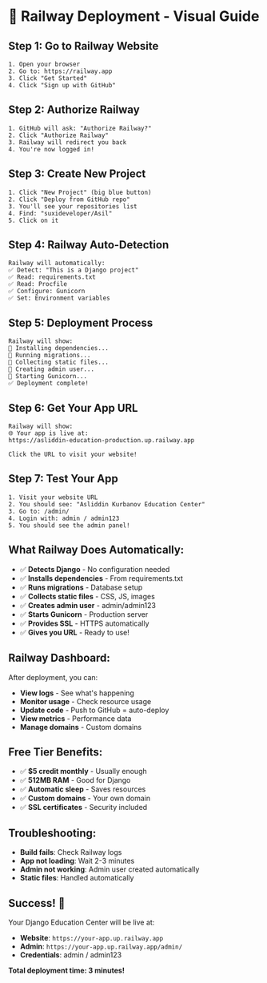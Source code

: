 # 🎯 Railway Deployment - Visual Guide

## Step 1: Go to Railway Website
```
1. Open your browser
2. Go to: https://railway.app
3. Click "Get Started"
4. Click "Sign up with GitHub"
```

## Step 2: Authorize Railway
```
1. GitHub will ask: "Authorize Railway?"
2. Click "Authorize Railway"
3. Railway will redirect you back
4. You're now logged in!
```

## Step 3: Create New Project
```
1. Click "New Project" (big blue button)
2. Click "Deploy from GitHub repo"
3. You'll see your repositories list
4. Find: "suxideveloper/Asil"
5. Click on it
```

## Step 4: Railway Auto-Detection
```
Railway will automatically:
✅ Detect: "This is a Django project"
✅ Read: requirements.txt
✅ Read: Procfile
✅ Configure: Gunicorn
✅ Set: Environment variables
```

## Step 5: Deployment Process
```
Railway will show:
🔄 Installing dependencies...
🔄 Running migrations...
🔄 Collecting static files...
🔄 Creating admin user...
🔄 Starting Gunicorn...
✅ Deployment complete!
```

## Step 6: Get Your App URL
```
Railway will show:
🌐 Your app is live at:
https://asliddin-education-production.up.railway.app

Click the URL to visit your website!
```

## Step 7: Test Your App
```
1. Visit your website URL
2. You should see: "Asliddin Kurbanov Education Center"
3. Go to: /admin/
4. Login with: admin / admin123
5. You should see the admin panel!
```

## What Railway Does Automatically:
- ✅ **Detects Django** - No configuration needed
- ✅ **Installs dependencies** - From requirements.txt
- ✅ **Runs migrations** - Database setup
- ✅ **Collects static files** - CSS, JS, images
- ✅ **Creates admin user** - admin/admin123
- ✅ **Starts Gunicorn** - Production server
- ✅ **Provides SSL** - HTTPS automatically
- ✅ **Gives you URL** - Ready to use!

## Railway Dashboard:
After deployment, you can:
- **View logs** - See what's happening
- **Monitor usage** - Check resource usage
- **Update code** - Push to GitHub = auto-deploy
- **View metrics** - Performance data
- **Manage domains** - Custom domains

## Free Tier Benefits:
- ✅ **$5 credit monthly** - Usually enough
- ✅ **512MB RAM** - Good for Django
- ✅ **Automatic sleep** - Saves resources
- ✅ **Custom domains** - Your own domain
- ✅ **SSL certificates** - Security included

## Troubleshooting:
- **Build fails**: Check Railway logs
- **App not loading**: Wait 2-3 minutes
- **Admin not working**: Admin user created automatically
- **Static files**: Handled automatically

## Success! 🎉
Your Django Education Center will be live at:
- **Website**: `https://your-app.up.railway.app`
- **Admin**: `https://your-app.up.railway.app/admin/`
- **Credentials**: admin / admin123

**Total deployment time: 3 minutes!**
